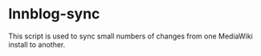 # lnnblog-sync

This script is used to sync small numbers of changes from one MediaWiki install to another.
